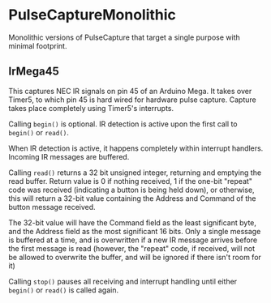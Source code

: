 # PulseCaptureMonolithic
Monolithic versions of PulseCapture that target a single purpose with minimal footprint.

## IrMega45
This captures NEC IR signals on pin 45 of an Arduino Mega.  It takes over Timer5,
to which pin 45 is hard wired for hardware pulse capture.  Capture takes place completely using Timer5's interrupts.

Calling ```begin()``` is optional.  IR detection is active upon the first call to ```begin()``` or ```read()```.

When IR detection is active, it happens completely within interrupt handlers.  Incoming IR messages are buffered.

Calling ```read()``` returns a 32 bit unsigned integer, returning and emptying the read buffer.  Return value is 0 if nothing received, 1 if the one-bit "repeat" code was received (indicating a button is being held down), or otherwise, this will return a 32-bit value containing the Address and Command of the button message received.

The 32-bit value will have the Command field as the least significant byte, and the Address field as the most significant 16 bits.  Only a single message is buffered at a time, and is overwritten if a new IR message arrives before the first message is read (however, the "repeat" code, if received, will not be allowed to overwrite the buffer, and will be ignored if there isn't room for it)

Calling ```stop()``` pauses all receiving and interrupt handling until either ```begin()``` or ```read()``` is called again.
